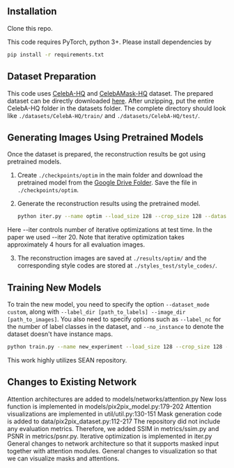 
## Installation

Clone this repo.


This code requires PyTorch, python 3+. Please install dependencies by
```bash
pip install -r requirements.txt
```


## Dataset Preparation

This code uses [CelebA-HQ](https://github.com/tkarras/progressive_growing_of_gans) and [CelebAMask-HQ](https://github.com/switchablenorms/CelebAMask-HQ) dataset. The prepared dataset can be directly downloaded [here](https://drive.google.com/file/d/1TKhN9kDvJEcpbIarwsd1_fsTR2vGx6LC/view?usp=sharing). After unzipping, put the entire CelebA-HQ folder in the datasets folder. The complete directory should look like `./datasets/CelebA-HQ/train/` and `./datasets/CelebA-HQ/test/`.


## Generating Images Using Pretrained Models

Once the dataset is prepared, the reconstruction results be got using pretrained models.


1. Create `./checkpoints/optim` in the main folder and download the pretrained model from the [Google Drive Folder](https://drive.google.com/file/d/1k0m8-QErsDyaMVAOzwjgOlDsEpLhxJDo/view?usp=sharing). Save the file in `./checkpoints/optim`.


2. Generate the reconstruction results using the pretrained model.
	```bash
   python iter.py --name optim --load_size 128 --crop_size 128 --dataset_mode custom --label_dir datasets/CelebA-HQ/test/labels --image_dir datasets/CelebA-HQ/test/images --label_nc 19 --no_instance --batchSize 8 --gpu_ids 3 --iter 0
    ```

Here --iter controls number of iterative optimizations at test time. In the paper we used --iter 20. Note that iterative optimization takes
approximately 4 hours for all evaluation images.  

3. The reconstruction images are saved at `./results/optim/` and the corresponding style codes are stored at `./styles_test/style_codes/`.


## Training New Models

To train the new model, you need to specify the option `--dataset_mode custom`, along with `--label_dir [path_to_labels] --image_dir [path_to_images]`. You also need to specify options such as `--label_nc` for the number of label classes in the dataset, and `--no_instance` to denote the dataset doesn't have instance maps.


```bash
python train.py --name new_experiment --load_size 128 --crop_size 128 --dataset_mode custom --label_dir datasets/CelebA-HQ/train/labels --image_dir datasets/CelebA-HQ/train/images --label_nc 19 --no_instance --batchSize 12 --gpu_ids 0,1,2,3
```

This work highly utilizes SEAN repository. 

## Changes to Existing Network

Attention architectures are added to models/networks/attention.py
New loss function is implemented in models/pix2pix_model.py:179-202
Attention visualizations are implemented in util/util.py:130-151
Mask generation code is added to data/pix2pix_dataset.py:112-217
The repository did not include any evaluation metrics. Therefore, we added SSIM in metrics/ssim.py and PSNR in metrics/psnr.py.
Iterative optimization is implemented in iter.py
General changes to network architecture so that it supports masked input together with attention modules.
General changes to visualization so that we can visualize masks and attentions. 